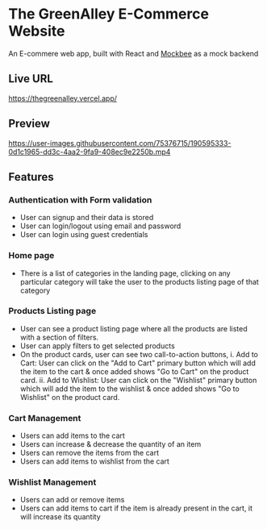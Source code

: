 # The GreenAlley E-Commerce Website

An E-commere web app, built with React and [Mockbee](https://mockbee.netlify.app/) as a mock backend

## Live URL

https://thegreenalley.vercel.app/

## Preview

https://user-images.githubusercontent.com/75376715/190595333-0d1c1965-dd3c-4aa2-9fa9-408ec9e2250b.mp4



## Features 

### Authentication with Form validation

- User can signup and their data is stored 
- User can login/logout using email and password
- User can login using guest credentials

### Home page

- There is a list of categories in the landing page, clicking on any particular category will take the user to the products listing page of that category

### Products Listing page

- User can see a product listing page where all the products are listed with a section of filters.
- User can apply filters to get selected products
- On the product cards, user can see two call-to-action buttons,
i. Add to Cart: User can click on the "Add to Cart" primary button which will add the item to the cart & once added shows "Go to Cart" on the product card.
ii. Add to Wishlist: User can click on the "Wishlist" primary button which will add the item to the wishlist & once added shows "Go to Wishlist" on the product card.

### Cart Management

- Users can add items to the cart
- Users can increase & decrease the quantity of an item
- Users can remove the items from the cart
- Users can add items to wishlist from the cart

### Wishlist Management
- Users can add or remove items
- Users can add items to cart if the item is already present in the cart, it will increase its quantity






